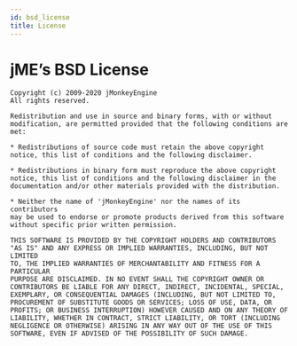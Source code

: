 ```yaml
---
id: bsd_license
title: License
---
```

# jME’s BSD License

    Copyright (c) 2009-2020 jMonkeyEngine
    All rights reserved.
    
    Redistribution and use in source and binary forms, with or without
    modification, are permitted provided that the following conditions are
    met:
    
    * Redistributions of source code must retain the above copyright
    notice, this list of conditions and the following disclaimer.
    
    * Redistributions in binary form must reproduce the above copyright
    notice, this list of conditions and the following disclaimer in the
    documentation and/or other materials provided with the distribution.
    
    * Neither the name of 'jMonkeyEngine' nor the names of its contributors
    may be used to endorse or promote products derived from this software
    without specific prior written permission.
    
    THIS SOFTWARE IS PROVIDED BY THE COPYRIGHT HOLDERS AND CONTRIBUTORS
    "AS IS" AND ANY EXPRESS OR IMPLIED WARRANTIES, INCLUDING, BUT NOT LIMITED
    TO, THE IMPLIED WARRANTIES OF MERCHANTABILITY AND FITNESS FOR A PARTICULAR
    PURPOSE ARE DISCLAIMED. IN NO EVENT SHALL THE COPYRIGHT OWNER OR
    CONTRIBUTORS BE LIABLE FOR ANY DIRECT, INDIRECT, INCIDENTAL, SPECIAL,
    EXEMPLARY, OR CONSEQUENTIAL DAMAGES (INCLUDING, BUT NOT LIMITED TO,
    PROCUREMENT OF SUBSTITUTE GOODS OR SERVICES; LOSS OF USE, DATA, OR
    PROFITS; OR BUSINESS INTERRUPTION) HOWEVER CAUSED AND ON ANY THEORY OF
    LIABILITY, WHETHER IN CONTRACT, STRICT LIABILITY, OR TORT (INCLUDING
    NEGLIGENCE OR OTHERWISE) ARISING IN ANY WAY OUT OF THE USE OF THIS
    SOFTWARE, EVEN IF ADVISED OF THE POSSIBILITY OF SUCH DAMAGE.

